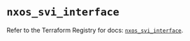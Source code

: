 # `nxos_svi_interface`

Refer to the Terraform Registry for docs: [`nxos_svi_interface`](https://registry.terraform.io/providers/ciscodevnet/nxos/0.5.10/docs/resources/svi_interface).
